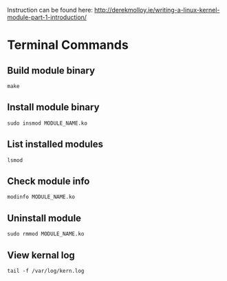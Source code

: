 Instruction can be found here:
http://derekmolloy.ie/writing-a-linux-kernel-module-part-1-introduction/

# Terminal Commands

## Build module binary
`make`

## Install module binary
`sudo insmod MODULE_NAME.ko`

## List installed modules
`lsmod`

## Check module info
`modinfo MODULE_NAME.ko`

## Uninstall module
`sudo rmmod MODULE_NAME.ko`

## View kernal log
`tail -f /var/log/kern.log`
